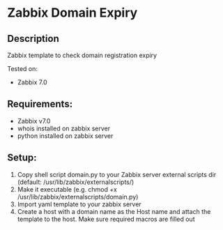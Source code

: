 # Zabbix Domain Expiry

## Description

Zabbix template to check domain registration expiry

Tested on:
* Zabbix 7.0

## Requirements:
* Zabbix v7.0
* whois installed on zabbix server
* python installed on zabbix server

## Setup:

1. Copy shell script domain.py to your Zabbix server external scripts dir (default: /usr/lib/zabbix/externalscripts/)
2. Make it executable (e.g. chmod +x /usr/lib/zabbix/externalscripts/domain.py)
2. Import yaml template to your zabbix server
3. Create a host with a domain name as the Host name and attach the template to the host. Make sure required macros are filled out
